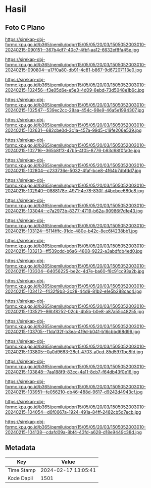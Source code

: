 # Hasil

## Foto C Plano

https://sirekap-obj-formc.kpu.go.id/b365/pemilu/pdpr/15/05/05/20/03/1505052003010-20240215-090151--367b4df7-40c7-4fbf-aa12-6632ef8fa45e.jpg

https://sirekap-obj-formc.kpu.go.id/b365/pemilu/pdpr/15/05/05/20/03/1505052003010-20240215-090804--a17f0a80-db91-4c81-b867-9d67207113e0.jpg

https://sirekap-obj-formc.kpu.go.id/b365/pemilu/pdpr/15/05/05/20/03/1505052003010-20240215-102456--f3e05d6e-e5e3-4d09-8ebd-73d5048e1b6c.jpg

https://sirekap-obj-formc.kpu.go.id/b365/pemilu/pdpr/15/05/05/20/03/1505052003010-20240215-102547--539ec2cc-28aa-454c-98e9-46a5e1994307.jpg

https://sirekap-obj-formc.kpu.go.id/b365/pemilu/pdpr/15/05/05/20/03/1505052003010-20240215-102631--682cbe0d-3c1a-457a-99d5-c19fe206e539.jpg

https://sirekap-obj-formc.kpu.go.id/b365/pemilu/pdpr/15/05/05/20/03/1505052003010-20240215-102716--365b8ff3-47b5-4f05-8776-b63d68f0fa0e.jpg

https://sirekap-obj-formc.kpu.go.id/b365/pemilu/pdpr/15/05/05/20/03/1505052003010-20240215-102804--c233736e-5032-4faf-bce8-4f64b7dbfdd7.jpg

https://sirekap-obj-formc.kpu.go.id/b365/pemilu/pdpr/15/05/05/20/03/1505052003010-20240215-102940--0888178e-4971-4e78-830f-d4bcbce680c8.jpg

https://sirekap-obj-formc.kpu.go.id/b365/pemilu/pdpr/15/05/05/20/03/1505052003010-20240215-103044--c7a2973b-8377-4719-b62a-90986f7dfe43.jpg

https://sirekap-obj-formc.kpu.go.id/b365/pemilu/pdpr/15/05/05/20/03/1505052003010-20240215-103124--5114fffc-91dc-480e-b42c-8ec6f4238bb1.jpg

https://sirekap-obj-formc.kpu.go.id/b365/pemilu/pdpr/15/05/05/20/03/1505052003010-20240215-103213--ff539cdd-b6a6-4808-9222-a3abdfdb4ed0.jpg

https://sirekap-obj-formc.kpu.go.id/b365/pemilu/pdpr/15/05/05/20/03/1505052003010-20240215-103304--64056225-be2c-4d7e-ba60-f8c91cc93a2b.jpg

https://sirekap-obj-formc.kpu.go.id/b365/pemilu/pdpr/15/05/05/20/03/1505052003010-20240215-103412--f432f9b3-3c28-44d9-81b2-e1e5b288cac4.jpg

https://sirekap-obj-formc.kpu.go.id/b365/pemilu/pdpr/15/05/05/20/03/1505052003010-20240215-103521--86bf8252-02cb-4b5b-b0e8-a87a55c48255.jpg

https://sirekap-obj-formc.kpu.go.id/b365/pemilu/pdpr/15/05/05/20/03/1505052003010-20240215-103705--11da132f-b3ea-419d-b041-b16cbbd68d99.jpg

https://sirekap-obj-formc.kpu.go.id/b365/pemilu/pdpr/15/05/05/20/03/1505052003010-20240215-103805--0a0d9663-28cf-4703-a0cd-85d5971bc8fd.jpg

https://sirekap-obj-formc.kpu.go.id/b365/pemilu/pdpr/15/05/05/20/03/1505052003010-20240215-103848--7aa188f9-83cc-4a11-8cb7-f64db43f0e16.jpg

https://sirekap-obj-formc.kpu.go.id/b365/pemilu/pdpr/15/05/05/20/03/1505052003010-20240215-103951--fe056210-db46-488d-9617-d9242d4943cf.jpg

https://sirekap-obj-formc.kpu.go.id/b365/pemilu/pdpr/15/05/05/20/03/1505052003010-20240215-104054--d6f0667a-1924-491a-84ff-2482cb5d7ecb.jpg

https://sirekap-obj-formc.kpu.go.id/b365/pemilu/pdpr/15/05/05/20/03/1505052003010-20240215-104138--cdafd09a-8bf4-43fd-a628-d18e9449c38d.jpg


## Metadata

| Key        | Value               |
| ---------- | ------------------- |
| Time Stamp | 2024-02-17 13:05:41 |
| Kode Dapil | 1501                |



